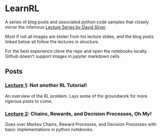 # LearnRL
A series of blog posts and associated python code samples that closely mirror the infamous [Lecture Series by David Silver](https://www.youtube.com/watch?v=2pWv7GOvuf0&index=1&list=PLqYmG7hTraZDM-OYHWgPebj2MfCFzFObQ). 

Most if not all images are stolen from his lecture slides, and the blog posts linked below all follow the lectures in structure.

For the best experience clone the repo and open the notebooks locally. Github doesn't support images in jupyter markdown cells.


## Posts
### [Lecture 1](https://medium.com/@lgendrot/teaching-myself-reinforcement-learning-7b4157ee3b68): Not another RL Tutorial!
An overview of the RL problem. Lays some of the groundwork for more rigerous posts to come.


### [Lecture 2](https://medium.com/@lgendrot/teaching-myself-rl-eef155ef5e4a): Chains, Rewards, and Decision Processes, Oh My!
Goes over Markov Chains, Reward Processes, and Decision Processes with basic implementations in python notebooks.
